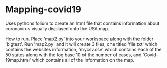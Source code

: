 # Mapping-covid19
Uses pythons folium to create an html file that contains information about coronavirus visually displayed onto the USA map.

How to run.
Place 'map2.py' into your workspace along with the folder 'bigtest'. Run 'map2.py' and it will create 3 files, one titled 'file.txt' which contains the websites information, 'mycsv.csv' which contains each of the 50 states along with the log base 10 of the number of cases, and 'Covid-19map.html' which contains all of the information on the map.
